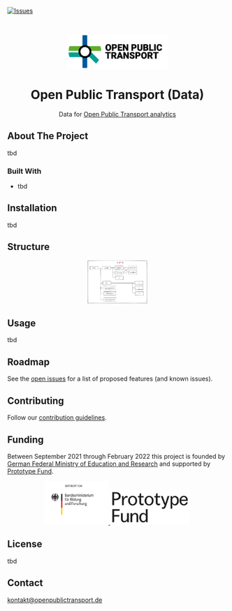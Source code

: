 [![Issues](https://img.shields.io/github/issues/open-public-transport/open-public-transport-data)](https://github.com/open-public-transport/open-public-transport-data/issues)

<br />
<p align="center">
  <a href="https://github.com/open-public-transport/open-public-transport-data">
    <img src="img/logo_with_text.png" alt="Logo" height="80">
  </a>

  <h1 align="center">Open Public Transport (Data)</h1>

  <p align="center">
    Data for <a href="https://github.com/fom-big-data-bike-path-quality/fom-big-data-bike-path-quality-analytics" target="_blank">Open
     Public Transport analytics</a> 
  </p>
</p>

## About The Project

tbd

### Built With

* tbd

## Installation

tbd


## Structure

<p align="center">
  <img src="img/data.png" alt="Logo" height="100">
</p>

## Usage

tbd

## Roadmap

See the [open issues](https://github.com/open-public-transport/open-public-transport-data/issues) for a list of proposed features (and
 known issues).

## Contributing

Follow our [contribution guidelines](./CONTRIBUTING.md).

## Funding

Between September 2021 through February 2022 this project is founded by [German Federal Ministry of Education and Research](https://www.bmbf.de/bmbf/en/home/home_node.html) and supported by [Prototype Fund](https://prototypefund.de/).

<p align="center">
  <a href="https://www.bmbf.de/bmbf/en/home/home_node.html">
    <img src="img/logo-bmbf.svg" alt="Logo" height="100">
  </a>
  <a href="https://prototypefund.de/">
    <img src="img/logo-ptf.svg" alt="Logo" height="80">
  </a>
</p>

## License

tbd

## Contact

kontakt@openpublictransport.de
